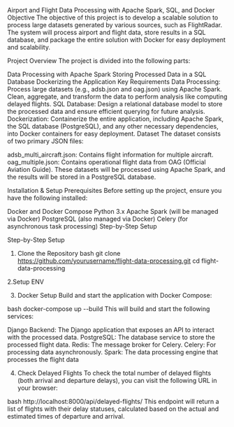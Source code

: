 Airport and Flight Data Processing with Apache Spark, SQL, and Docker
Objective
The objective of this project is to develop a scalable solution to process large datasets generated by various sources, such as FlightRadar. The system will process airport and flight data, store results in a SQL database, and package the entire solution with Docker for easy deployment and scalability.

Project Overview
The project is divided into the following parts:

Data Processing with Apache Spark
Storing Processed Data in a SQL Database
Dockerizing the Application
Key Requirements
Data Processing: Process large datasets (e.g., adsb.json and oag.json) using Apache Spark. Clean, aggregate, and transform the data to perform analysis like computing delayed flights.
SQL Database: Design a relational database model to store the processed data and ensure efficient querying for future analysis.
Dockerization: Containerize the entire application, including Apache Spark, the SQL database (PostgreSQL), and any other necessary dependencies, into Docker containers for easy deployment.
Dataset
The dataset consists of two primary JSON files:

adsb_multi_aircraft.json: Contains flight information for multiple aircraft.
oag_multiple.json: Contains operational flight data from OAG (Official Aviation Guide).
These datasets will be processed using Apache Spark, and the results will be stored in a PostgreSQL database.

Installation & Setup
Prerequisites
Before setting up the project, ensure you have the following installed:

Docker and Docker Compose
Python 3.x
Apache Spark (will be managed via Docker)
PostgreSQL (also managed via Docker)
Celery (for asynchronous task processing)
Step-by-Step Setup

Step-by-Step Setup
1. Clone the Repository
bash
git clone https://github.com/yourusername/flight-data-processing.git
cd flight-data-processing

2.Setup ENV


3. Docker Setup
Build and start the application with Docker Compose:

bash
docker-compose up --build
This will build and start the following services:

Django Backend: The Django application that exposes an API to interact with the processed data.
PostgreSQL: The database service to store the processed flight data.
Redis: The message broker for Celery.
Celery: For processing data asynchronously.
Spark: The data processing engine that processes the flight data

4. Check Delayed Flights
To check the total number of delayed flights (both arrival and departure delays), you can visit the following URL in your browser:

bash
http://localhost:8000/api/delayed-flights/
This endpoint will return a list of flights with their delay statuses, calculated based on the actual and estimated times of departure and arrival.